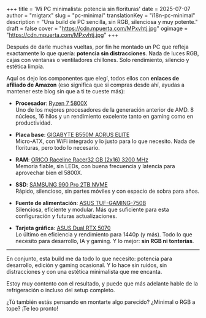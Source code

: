 +++
title = 'Mi PC minimalista: potencia sin florituras'
date = 2025-07-07
author = "migtarx"
slug = "pc-minimal"
translationKey = "i18n-pc-minimal"
description = "Una build de PC sencilla, sin RGB, silenciosa y muy potente."
draft = false
cover = "https://cdn.mpuerta.com/MPxvhtj.jpg"
ogimage = "https://cdn.mpuerta.com/MPxvhtj.jpg"
+++

Después de darle muchas vueltas, por fin he montado un PC que refleja exactamente lo que quería: **potencia sin distracciones**. Nada de luces RGB, cajas con ventanas o ventiladores chillones. Solo rendimiento, silencio y estética limpia.

Aquí os dejo los componentes que elegí, todos ellos con **enlaces de afiliado de Amazon** (eso significa que si compras desde ahí, ayudas a mantener este blog sin que a ti te cueste más):

- **Procesador**: [Ryzen 7 5800X](https://amzn.to/3I81SWm)  
  Uno de los mejores procesadores de la generación anterior de AMD. 8 núcleos, 16 hilos y un rendimiento excelente tanto en gaming como en productividad.

- **Placa base**: [GIGABYTE B550M AORUS ELITE](https://amzn.to/3IdUnwU)  
  Micro-ATX, con WiFi integrado y lo justo para lo que necesito. Nada de florituras, pero todo lo necesario.

- **RAM**: [ORICO Raceline Racer32 GB (2x16) 3200 MHz](https://amzn.to/3Id0i5v)  
  Memoria fiable, sin LEDs, con buena frecuencia y latencia para aprovechar bien el 5800X.

- **SSD**: [SAMSUNG 990 Pro 2TB NVME](https://amzn.to/3Gof3Su)  
  Rápido, silencioso, sin partes móviles y con espacio de sobra para años.

- **Fuente de alimentación**: [ASUS TUF-GAMING-750B](https://amzn.to/45RDB0s)  
  Silenciosa, eficiente y modular. Más que suficiente para esta configuración y futuras actualizaciones.

- **Tarjeta gráfica**: [ASUS Dual RTX 5070](https://amzn.to/3Gn7pI0)  
  Lo último en eficiencia y rendimiento para 1440p (y más). Todo lo que necesito para desarrollo, IA y gaming. Y lo mejor: **sin RGB ni tonterías**.

---

En conjunto, esta build me da todo lo que necesito: potencia para desarrollo, edición y gaming ocasional. Y lo hace sin ruidos, sin distracciones y con una estética minimalista que me encanta.

Estoy muy contento con el resultado, y puede que más adelante hable de la refrigeración o incluso del setup completo.

¿Tú también estás pensando en montarte algo parecido? ¿Minimal o RGB a tope? ¡Te leo pronto!
